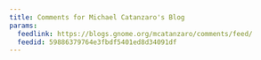 ```yaml
---
title: Comments for Michael Catanzaro's Blog
params:
  feedlink: https://blogs.gnome.org/mcatanzaro/comments/feed/
  feedid: 59886379764e3fbdf5401ed8d34091df
---
```

